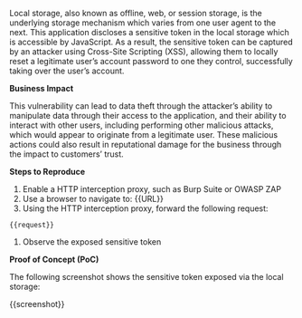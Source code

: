 Local storage, also known as offline, web, or session storage, is the underlying storage mechanism which varies from one user agent to the next. This application discloses a sensitive token in the local storage which is accessible by JavaScript. As a result, the sensitive token can be captured by an attacker using Cross-Site Scripting (XSS), allowing them to locally reset a legitimate user’s account password to one they control, successfully taking over the user’s account.

**Business Impact**

This vulnerability can lead to data theft through the attacker’s ability to manipulate data through their access to the application, and their ability to interact with other users, including performing other malicious attacks, which would appear to originate from a legitimate user. These malicious actions could also result in reputational damage for the business through the impact to customers’ trust.

**Steps to Reproduce**

1. Enable a HTTP interception proxy, such as Burp Suite or OWASP ZAP
1. Use a browser to navigate to: {{URL}}
1. Using the HTTP interception proxy, forward the following request:

```HTTP
{{request}}
```

1. Observe the exposed sensitive token

**Proof of Concept (PoC)**

The following screenshot shows the sensitive token exposed via the local storage:

{{screenshot}}

